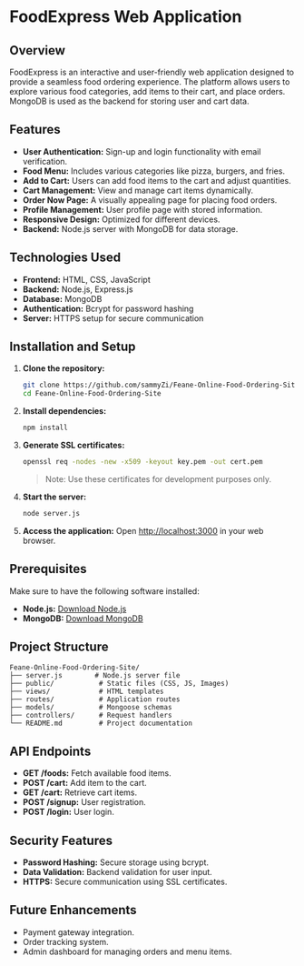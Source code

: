 # FoodExpress Web Application

## Overview
FoodExpress is an interactive and user-friendly web application designed to provide a seamless food ordering experience. The platform allows users to explore various food categories, add items to their cart, and place orders. MongoDB is used as the backend for storing user and cart data.

## Features
- **User Authentication:** Sign-up and login functionality with email verification.
- **Food Menu:** Includes various categories like pizza, burgers, and fries.
- **Add to Cart:** Users can add food items to the cart and adjust quantities.
- **Cart Management:** View and manage cart items dynamically.
- **Order Now Page:** A visually appealing page for placing food orders.
- **Profile Management:** User profile page with stored information.
- **Responsive Design:** Optimized for different devices.
- **Backend:** Node.js server with MongoDB for data storage.

## Technologies Used
- **Frontend:** HTML, CSS, JavaScript
- **Backend:** Node.js, Express.js
- **Database:** MongoDB
- **Authentication:** Bcrypt for password hashing
- **Server:** HTTPS setup for secure communication

## Installation and Setup
1. **Clone the repository:**
   ```bash
   git clone https://github.com/sammyZi/Feane-Online-Food-Ordering-Site.git
   cd Feane-Online-Food-Ordering-Site
   ```

2. **Install dependencies:**
   ```bash
   npm install
   ```

3. **Generate SSL certificates:**
   ```bash
   openssl req -nodes -new -x509 -keyout key.pem -out cert.pem
   ```
   > Note: Use these certificates for development purposes only.

4. **Start the server:**
   ```bash
   node server.js
   ```

5. **Access the application:** Open [http://localhost:3000](https://localhost:3000) in your web browser.

## Prerequisites
Make sure to have the following software installed:
- **Node.js:** [Download Node.js](https://nodejs.org/)
- **MongoDB:** [Download MongoDB](https://www.mongodb.com/try/download/community)

## Project Structure
```
Feane-Online-Food-Ordering-Site/
├── server.js        # Node.js server file
├── public/           # Static files (CSS, JS, Images)
├── views/            # HTML templates
├── routes/           # Application routes
├── models/           # Mongoose schemas
├── controllers/      # Request handlers
└── README.md         # Project documentation
```

## API Endpoints
- **GET /foods:** Fetch available food items.
- **POST /cart:** Add item to the cart.
- **GET /cart:** Retrieve cart items.
- **POST /signup:** User registration.
- **POST /login:** User login.

## Security Features
- **Password Hashing:** Secure storage using bcrypt.
- **Data Validation:** Backend validation for user input.
- **HTTPS:** Secure communication using SSL certificates.

## Future Enhancements
- Payment gateway integration.
- Order tracking system.
- Admin dashboard for managing orders and menu items.



